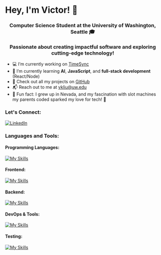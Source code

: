 # Hey, I'm Victor! 🚀

<h3 align="center">
 <b>Computer Science Student at the University of Washington, Seattle 🎓</b>
</h3>
<h3 align="center">
 <b> Passionate about creating impactful software and exploring cutting-edge technology! </b>
</h3>

- 💻 I’m currently working on [TimeSync](link-to-project)
- 🔬 I’m currently learning **AI**, **JavaScript**, and **full-stack development** (React/Node)
- 📁 Check out all my projects on [GitHub](your-github-link)
- 📬 Reach out to me at [vkliu@uw.edu](mailto:vkliu@uw.edu)
- 🌵 Fun fact: I grew up in Nevada, and my fascination with slot machines my parents coded sparked my love for tech! 🎰

### Let's Connect:
[![LinkedIn](https://skillicons.dev/icons?i=linkedin)](https://www.linkedin.com/in/vkliu)

### Languages and Tools:

#### Programming Languages:
[![My Skills](https://skillicons.dev/icons?i=js,ts,python,java,cpp,c&perline=6)](your-github-link)

#### Frontend:
[![My Skills](https://skillicons.dev/icons?i=html,css,react,nextjs,tailwind,figma&perline=6)](your-github-link)

#### Backend:
[![My Skills](https://skillicons.dev/icons?i=nodejs,linux,firebase,supabase&perline=6)](your-github-link)

#### DevOps & Tools:
[![My Skills](https://skillicons.dev/icons?i=aws,github,gitlab,git&perline=6)](your-github-link)

#### Testing:
[![My Skills](https://skillicons.dev/icons?i=selenium&perline=6)](your-github-link)


<!--
[![GitHub Streak](https://streak-stats.demolab.com?user=v-kliu)](your-linkedin-url)
-->

<!--
**v-kliu/v-kliu** is a ✨ _special_ ✨ repository because its `README.md` (this file) appears on your GitHub profile.

Here are some ideas to get you started:

- 🔭 I’m currently working on ...
- 🌱 I’m currently learning ...
- 👯 I’m looking to collaborate on ...
- 🤔 I’m looking for help with ...
- 💬 Ask me about ...
- 📫 How to reach me: ...
- 😄 Pronouns: ...
- ⚡ Fun fact: ...
-->
